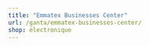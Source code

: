 ```yaml
---
title: "Emmatex Businesses Center"
url: /ganta/emmatex-businesses-center/
shop: électronique
---
```


